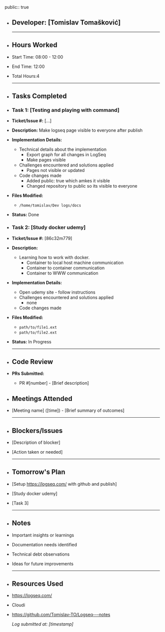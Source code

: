 public:: true

- ## Developer: [Tomislav Tomašković]
  
  ---
- ## Hours Worked
- Start Time: 08:00 - 12:00
- End Time: 12:00
- Total Hours:4
  
  ---
- ## Tasks Completed
- ### Task 1: [Testing and playing with command]
- **Ticket/Issue #:** [...]
- **Description:** Make logseq page visible to everyone after publish
- **Implementation Details:**
	- Technical details about the implementation
		- Export graph for all changes in LogSeq
		- Make pages visible
	- Challenges encountered and solutions applied
		- Pages not visible or updated
	- Code changes made
		- Added public: true which amkes it visible
		- Changed repository to public so its visible to everyone
- **Files Modified:**
	- `/home/tomislav/Dev logs/docs`
- **Status:** Done
- ### Task 2: [Study docker udemy]
- **Ticket/Issue #:** [86c32m779]
- **Description:**
	- Learning how to work with docker.
		- Container to local host machine communication
		- Container to container communication
		- Container to WWW communication
- **Implementation Details:**
	- Open udemy site - follow instructions
	- Challenges encountered and solutions applied
		- none
	- Code changes made
- **Files Modified:**
	- `path/to/file1.ext`
	- `path/to/file2.ext`
- **Status:** In Progress
  
  ---
- ## Code Review
- **PRs Submitted:**
	- PR #[number] - [Brief description]
- ## Meetings Attended
- [Meeting name] ([time]) - [Brief summary of outcomes]
  
  ---
- ## Blockers/Issues
- [Description of blocker]
- [Action taken or needed]
  
  ---
- ## Tomorrow's Plan
- [Setup https://logseq.com/ with github and publish]
- [Study docker udemy]
- [Task 3]
  
  ---
- ## Notes
- Important insights or learnings
- Documentation needs identified
- Technical debt observations
- Ideas for future improvements
  
  ---
- ## Resources Used
- https://logseq.com/
- Cloudi
- https://github.com/Tomislav-TO/Logseq---notes
  
  *Log submitted at: [timestamp]*